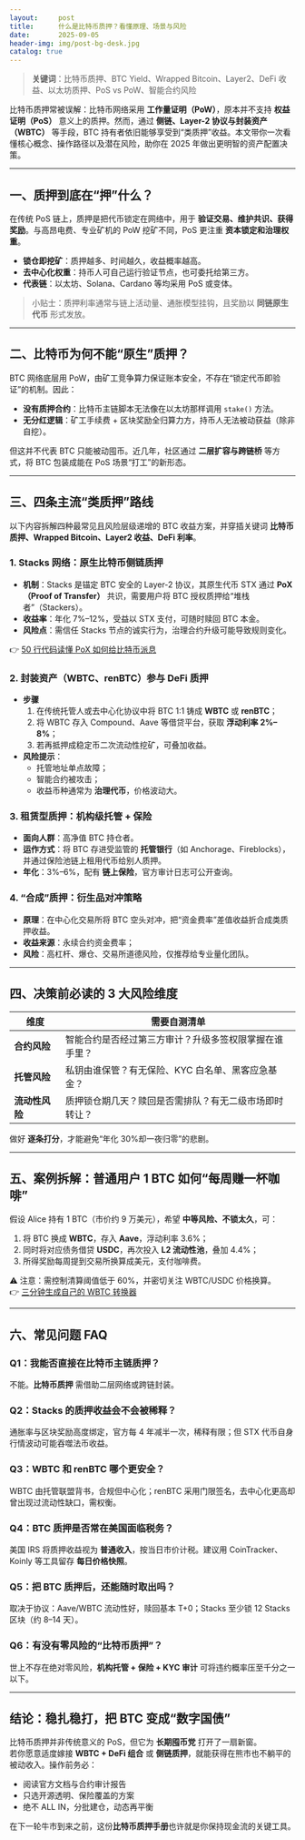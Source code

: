 ```yaml
---
layout:     post
title:      什么是比特币质押？看懂原理、场景与风险
date:       2025-09-05
header-img: img/post-bg-desk.jpg
catalog: true
---
```


> **关键词**：比特币质押、BTC Yield、Wrapped Bitcoin、Layer2、DeFi 收益、以太坊质押、PoS vs PoW、智能合约风险

比特币质押常被误解：比特币网络采用 **工作量证明（PoW）**，原本并不支持 **权益证明（PoS）** 意义上的质押。然而，通过 **侧链、Layer-2 协议与封装资产（WBTC）** 等手段，BTC 持有者依旧能够享受到“类质押”收益。本文带你一次看懂核心概念、操作路径以及潜在风险，助你在 2025 年做出更明智的资产配置决策。

---

## 一、质押到底在“押”什么？

在传统 PoS 链上，质押是把代币锁定在网络中，用于 **验证交易、维护共识、获得奖励**。与高昂电费、专业矿机的 PoW 挖矿不同，PoS 更注重 **资本锁定和治理权重**。

- **锁仓即挖矿**：质押越多、时间越久，收益概率越高。  
- **去中心化权重**：持币人可自己运行验证节点，也可委托给第三方。  
- **代表链**：以太坊、Solana、Cardano 等均采用 PoS 或变体。  

> 小贴士：质押利率通常与链上活动量、通胀模型挂钩，且奖励以 **同链原生代币** 形式发放。

---

## 二、比特币为何不能“原生”质押？

BTC 网络底层用 PoW，由矿工竞争算力保证账本安全，不存在“锁定代币即验证”的机制。因此：

- **没有质押合约**：比特币主链脚本无法像在以太坊那样调用 `stake()` 方法。  
- **无分红逻辑**：矿工手续费 + 区块奖励全归算力方，持币人无法被动获益（除非自挖）。  

但这并不代表 BTC 只能被动囤币。近几年，社区通过 **二层扩容与跨链桥** 等方式，将 BTC 包装成能在 PoS 场景“打工”的新形态。

---

## 三、四条主流“类质押”路线

以下内容拆解四种最常见且风险层级递增的 BTC 收益方案，并穿插关键词 **比特币质押、Wrapped Bitcoin、Layer2 收益、DeFi 利率**。

### 1. Stacks 网络：原生比特币侧链质押

- **机制**：Stacks 是锚定 BTC 安全的 Layer-2 协议，其原生代币 STX 通过 **PoX（Proof of Transfer）** 共识，需要用户将 BTC 授权质押给“堆栈者”（Stackers）。  
- **收益率**：年化 7%–12%，受益以 STX 支付，可随时赎回 BTC 本金。  
- **风险点**：需信任 Stacks 节点的诚实行为，治理合约升级可能导致规则变化。  

👉 [50 行代码读懂 PoX 如何给比特币派息](https://okxdog.com/)

### 2. 封装资产（WBTC、renBTC）参与 DeFi 质押

- **步骤**  
  1. 在传统托管人或去中心化协议中将 BTC 1:1 铸成 **WBTC** 或 **renBTC**；  
  2. 将 WBTC 存入 Compound、Aave 等借贷平台，获取 **浮动利率 2%–8%**；  
  3. 若再抵押成稳定币二次流动性挖矿，可叠加收益。  
- **风险提示**：  
  - 托管地址单点故障；  
  - 智能合约被攻击；  
  - 收益币种通常为 **治理代币**，价格波动大。

### 3. 租赁型质押：机构级托管 + 保险

- **面向人群**：高净值 BTC 持仓者。  
- **运作方式**：将 BTC 存进受监管的 **托管银行**（如 Anchorage、Fireblocks），并通过保险池链上租用代币给别人质押。  
- **年化**：3%–6%，配有 **链上保险**，官方审计日志可公开查询。  

### 4. “合成”质押：衍生品对冲策略

- **原理**：在中心化交易所将 BTC 空头对冲，把“资金费率”差值收益折合成类质押收益。  
- **收益来源**：永续合约资金费率；  
- **风险**：高杠杆、爆仓、交易所道德风险，仅推荐给专业量化团队。

---

## 四、决策前必读的 3 大风险维度

| 维度 | 需要自测清单 |
|---|---|
| **合约风险** | 智能合约是否经过第三方审计？升级多签权限掌握在谁手里？ |
| **托管风险** | 私钥由谁保管？有无保险、KYC 白名单、黑客应急基金？ |
| **流动性风险** | 质押锁仓期几天？赎回是否需排队？有无二级市场即时转让？ |

做好 **逐条打分**，才能避免“年化 30%却一夜归零”的悲剧。

---

## 五、案例拆解：普通用户 1 BTC 如何“每周赚一杯咖啡”

假设 Alice 持有 1 BTC（市价约 9 万美元），希望 **中等风险、不锁太久**，可：

1. 将 BTC 换成 **WBTC**，存入 **Aave**，浮动利率 3.6%；  
2. 同时将对应债务借贷 **USDC**，再次投入 **L2 流动性池**，叠加 4.4%；  
3. 所得奖励每周提到交易所换算成美元，支付咖啡费。  

⚠️ 注意：需控制清算阈值低于 60%，并密切关注 WBTC/USDC 价格换算。  
👉 [三分钟生成自己的 WBTC 转换器](https://okxdog.com/)

---

## 六、常见问题 FAQ

### Q1：我能否直接在比特币主链质押？
不能。**比特币质押** 需借助二层网络或跨链封装。

### Q2：Stacks 的质押收益会不会被稀释？
通胀率与区块奖励高度绑定，官方每 4 年减半一次，稀释有限；但 STX 代币自身行情波动可能吞噬法币收益。

### Q3：WBTC 和 renBTC 哪个更安全？
WBTC 由托管联盟背书，合规但中心化；renBTC 采用门限签名，去中心化更高却曾出现过流动性缺口，需权衡。

### Q4：BTC 质押是否常在美国面临税务？
美国 IRS 将质押收益视为 **普通收入**，按当日市价计税。建议用 CoinTracker、Koinly 等工具留存 **每日价格快照**。

### Q5：把 BTC 质押后，还能随时取出吗？
取决于协议：Aave/WBTC 流动性好，赎回基本 T+0；Stacks 至少锁 12 Stacks 区块（约 8–14 天）。

### Q6：有没有零风险的“比特币质押”？
世上不存在绝对零风险，**机构托管 + 保险 + KYC 审计** 可将违约概率压至千分之一以下。

---

## 结论：稳扎稳打，把 BTC 变成“数字国债”

比特币质押并非传统意义的 PoS，但它为 **长期囤币党** 打开了一扇新窗。  
若你愿意适度嫁接 **WBTC + DeFi 组合** 或 **侧链质押**，就能获得在熊市也不躺平的被动收入。操作前务必：

- 阅读官方文档与合约审计报告  
- 只选开源透明、保险覆盖的方案  
- 绝不 ALL IN，分批建仓，动态再平衡

在下一轮牛市到来之前，这份**比特币质押手册**也许就是你保持现金流的关键工具。